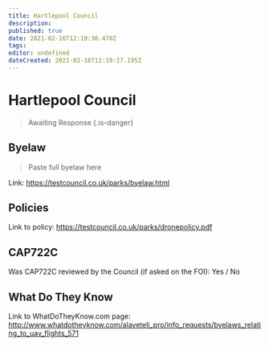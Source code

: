 ```yaml
---
title: Hartlepool Council
description: 
published: true
date: 2021-02-16T12:19:30.470Z
tags: 
editor: undefined
dateCreated: 2021-02-16T12:19:27.195Z
---
```


# Hartlepool Council
>  Awaiting Response
> {.is-danger}

## Byelaw
> Paste full byelaw here

Link:
https://testcouncil.co.uk/parks/byelaw.html

## Policies
Link to policy:
https://testcouncil.co.uk/parks/dronepolicy.pdf

## CAP722C

Was CAP722C reviewed by the Council (if asked on the FOI): Yes / No

## What Do They Know

Link to WhatDoTheyKnow.com page:
http://www.whatdotheyknow.com/alaveteli_pro/info_requests/byelaws_relating_to_uav_flights_571

